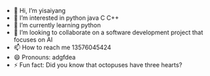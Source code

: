 - 👋 Hi, I’m yisaiyang
- 👀 I’m interested in python java C C++
- 🌱 I’m currently learning python
- 💞️ I’m looking to collaborate on a software development project that focuses on AI
- 📫 How to reach me 13576045424
- 😄 Pronouns: adgfdea
- ⚡ Fun fact: Did you know that octopuses have three hearts?

<!---
adgfdea/adgfdea is a ✨ special ✨ repository because its `README.md` (this file) appears on your GitHub profile.
You can click the Preview link to take a look at your changes.
--->

